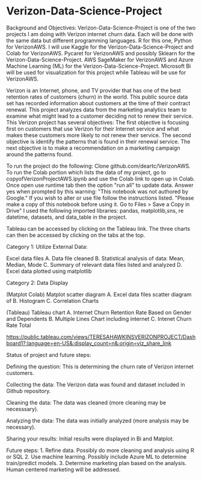 # Verizon-Data-Science-Project

Background and Objectives:
 Verizon-Data-Science-Project is one of the two projects I am doing with  Verizon internet churn data. Each will be done with the same data but different programming languages.   R for this one, Python for VerizonAWS.  I will use Kaggle for the  Verizon-Data-Science-Project and Colab for VerizonAWS. Pycaret for VerizonAWS and possibly Sklearn for the Verizon-Data-Science-Project.  AWS SageMaker for VerizonAWS and Azure Machine Learning (ML) for the  Verizon-Data-Science-Project. Microsoft Bi will be used for visualization for this project while Tableau will be use for VerizonAWS.     

Verizon is an Internet, phone, and TV provider that has one of the best retention rates of customers (churn) in the world. This public source data set has recorded information about customers at the time of their contract renewal. This project analyzes data from the marketing analytics team to examine what might lead to a customer deciding not to renew their service.
This Verizon project has several objectives: The first objective is focusing first on customers that use Verizon for their Internet service and what makes these customers more likely to not renew their service. The second objective is identify the patterns that is found in their renewal service. The next objective is to make a recommendation on a marketing campaign around the patterns found.

To run the project do the following: Clone github.com/deartc/VerizonAWS. To run the Colab portion which lists the data of my project, go to copyofVerizonProjectAWS.ipynb and use the Colab link to open up in Colab. Once open use runtime tab then the option "run all" to update data. Answer yes when prompted by this warning: "This notebook was not authored by Google." If you wish to alter or use file follow the instructions listed. "Please make a copy of this notebook before using it. Go to Files > Save a Copy in Drive" I used the following imported libraries: pandas, matplotlib,sns, re datetime, datasets, and data_table in the project.

Tableau can be accessed by clicking on the Tableau link. The three charts can then be accessed by clicking on the tabs at the top.

Category 1: Utilize External Data:

Excel data files A. Data file cleaned B. Statistical analysis of data: Mean, Median, Mode C. Summary of relevant data files listed and analyzed D. Excel data plotted using matplotlib

Category 2: Data Display

(Matplot Colab) Matplot scatter diagram A. Excel data files scatter diagram of B. Histogram C. Correlation Charts

(Tableau) Tableau chart A. Internet Churn Retention Rate Based on Gender and Dependents B. Multiple Lines Chart including internet C. Intenet Churn Rate Total

https://public.tableau.com/views/TERESAHAWKINSVERIZONPROJECT/Dashboard1?:language=en-US&:display_count=n&:origin=viz_share_link

Status of project and future steps:

Defining the question: This is determining the churn rate of Verizon internet customers.

Collecting the data: The Verizon data was found and dataset included in Github repository.

Cleaning the data: The data was cleaned (more cleaning may be necesssary).

Analyzing the data: The data was initially analyzed (more analysis may be necessary).

Sharing your results: Initial results were displayed in Bi and Matplot.

Future steps: 1. Refine data. Possibly do more cleaning and analysis using R or SQL 2. Use machine learning. Possibly include Azure ML  to determine train/predict models. 3. Determine marketing plan based on the analysis. Human centered marketing will be addressed.
